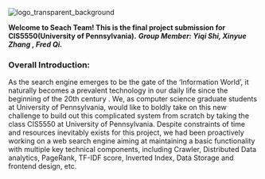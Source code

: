 ![logo_transparent_background](https://user-images.githubusercontent.com/95191538/207745500-f6f7138f-2dd6-449e-ba87-2b14b825c8d0.png)


**Welcome to Seach Team! This is the final project submission for CIS5550(University of Pennsylvania).**
***Group Member: Yiqi Shi, Xinyue Zhang , Fred Qi.***

### Overall Introduction:
As the search engine emerges to be the gate of the ‘Information World’, it naturally becomes a prevalent technology in our daily life since the beginning of the 20th century . We, as computer science graduate students at University of Pennsylvania, would like to boldly take on this new challenge to build out this complicated system from scratch by taking the class CIS5550 at University of Pennsylvania. Despite constraints of time and resources inevitably exists for this project, we had been proactively working on a web search engine aiming at maintaining a basic functionality with multiple key technical components, including Crawler, Distributed Data analytics, PageRank, TF-IDF score, Inverted Index, Data Storage and frontend design, etc.

